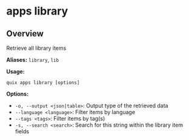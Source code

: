 # apps library

## Overview

Retrieve all library items

**Aliases:** `library`, `lib`

**Usage:**

```
quix apps library [options]
```

**Options:**

- `-o, --output <json|table>`: Output type of the retrieved data
- `--language <language>`: Filter items by language
- `--tags <tags>`: Filter items by tag(s)
- `-s, --search <search>`: Search for this string within the library item fields

